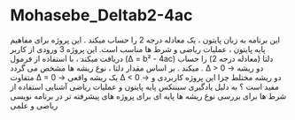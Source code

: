 # Mohasebe_Deltab2-4ac
این برنامه به زبان پایتون ، یک معادله درجه 2 را حساب میکند . این پروژه برای مفاهیم پایه پایتون ، عملیات ریاضی و شرط ها مناسب است.
این پروژه 3 ورودی از کاربر دریافت میکند ، با استفاده از فرمول (Δ = b² - 4ac) دلتا (معادله درجه 2) را حساب میکند . 
بر اساس مقدار دلتا ، نوع ریشه ها مشخص می گردد .
Δ > 0 → دو ریشه متفاوت
Δ = 0 → یک ریشه واقعی
Δ < 0 → دو ریشه مختلط
چزا این پروژه کاربردی و مفید است ؟ 
به دلیل یادگیری سینتکس پایه پایتون و عملیات ریاضی 
آشنایی استفاده از شرط ها برای بررسی نوع ریشه ها
پایه ای برای پروژه های پیشرفته تر در برنامه نویسی ریاضی و علمی 
